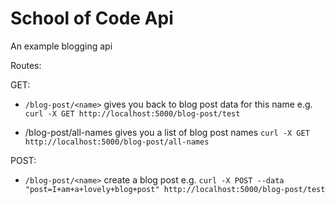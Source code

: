 # School of Code Api

An example blogging api 

Routes:

GET:

- ```/blog-post/<name>``` gives you back to blog post data for this name e.g.
```curl -X GET http://localhost:5000/blog-post/test```

- /blog-post/all-names gives you a list of blog post names
```curl -X GET http://localhost:5000/blog-post/all-names ```

POST:

- ```/blog-post/<name>``` create a blog post e.g. 
```curl -X POST --data "post=I+am+a+lovely+blog+post" http://localhost:5000/blog-post/test```
